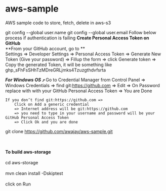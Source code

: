 # aws-sample
AWS sample code to store, fetch, delete in aws-s3

git config --global user.name <username>
git config --global user.email <email>
Follow below process if authentication is failing 
  **Create Personal Access Token on GitHub**<br>
     **From your GitHub account, go to **<br>
   Settings => Developer Settings 
                => Personal Access Token 
                => Generate New Token (Give your password) 
                => Fillup the form 
                => click Generate token 
                => Copy the generated Token, 
  it will be something like ghp_sFhFsSHhTzMDreGRLjmks4Tzuzgthdvfsrta
  
  _**For Windows OS ⤴**_
    Go to 
    Credential Manager from Control Panel 
        => Windows Credentials 
        => find git:https://github.com 
        => Edit 
        => On Password replace with with your GitHub Personal Access Token 
        => You are Done
    
    If you don’t find git:https://github.com => 
        Click on Add a generic credential 
        => Internet address will be git:https://github.com 
        => you need to type in your username and password will be your GitHub Personal Access Token 
        => Click Ok and you are done
  
git clone https://github.com/awajay/aws-sample.git

<br><br>
 <b>To build aws-storage</b><br><br>
 cd aws-storage
 <br><br>
 mvn clean install -Dskiptest
 <br><br>
 click on Run
 <br><br>
